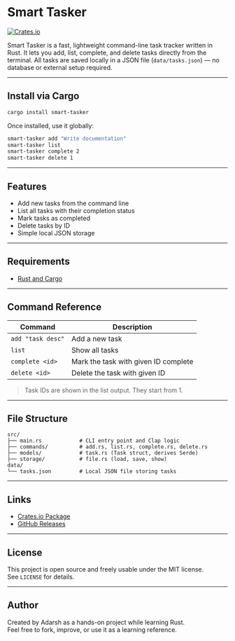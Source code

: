 # Smart Tasker

[![Crates.io](https://img.shields.io/crates/v/smart-tasker)](https://crates.io/crates/smart-tasker)

Smart Tasker is a fast, lightweight command-line task tracker written in Rust. It lets you add, list, complete, and delete tasks directly from the terminal. All tasks are saved locally in a JSON file (`data/tasks.json`) — no database or external setup required.

---

## Install via Cargo

```bash
cargo install smart-tasker
```

Once installed, use it globally:

```bash
smart-tasker add "Write documentation"
smart-tasker list
smart-tasker complete 2
smart-tasker delete 1
```

---

## Features

- Add new tasks from the command line
- List all tasks with their completion status
- Mark tasks as completed
- Delete tasks by ID
- Simple local JSON storage

---

## Requirements

- [Rust and Cargo](https://www.rust-lang.org/tools/install)

---

## Command Reference

| Command                       | Description                     |
|------------------------------|---------------------------------|
| `add "task desc"`            | Add a new task                  |
| `list`                       | Show all tasks                  |
| `complete <id>`              | Mark the task with given ID complete |
| `delete <id>`                | Delete the task with given ID   |

> Task IDs are shown in the list output. They start from 1.

---

## File Structure

```
src/
├── main.rs            # CLI entry point and Clap logic
├── commands/          # add.rs, list.rs, complete.rs, delete.rs
├── models/            # task.rs (Task struct, derives Serde)
├── storage/           # file.rs (load, save, show)
data/
└── tasks.json         # Local JSON file storing tasks
```

---

## Links

- [Crates.io Package](https://crates.io/crates/smart-tasker)
- [GitHub Releases](https://github.com/webrowse/smart-cli-tasker/releases)

---

## License

This project is open source and freely usable under the MIT license.  
See `LICENSE` for details.

---

## Author

Created by Adarsh as a hands-on project while learning Rust.  
Feel free to fork, improve, or use it as a learning reference.

